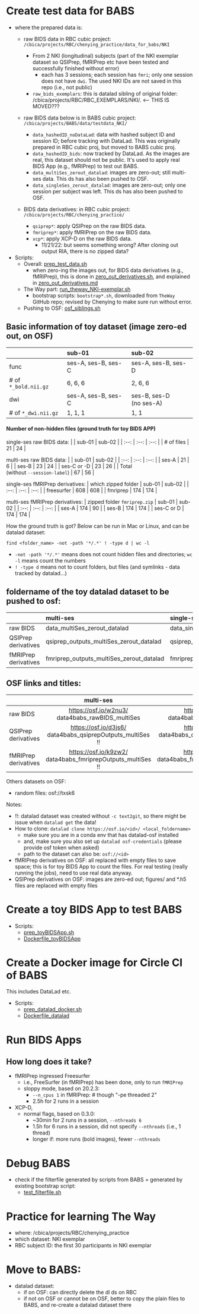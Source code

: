 # Create test data for BABS
* where the prepared data is:
    * raw BIDS data in RBC cubic project: `/cbica/projects/RBC/chenying_practice/data_for_babs/NKI`
        * From 2 NKI (longitudinal) subjects (part of the NKI exemplar dataset so QSIPrep, fMRIPrep etc have been tested and successfully finished without error)
            * each has 3 sessions; each session has `fmri`; only one session does not have `dwi`. The used NKI IDs are not saved in this repo (i.e., not public)
        * `raw_bids_exemplars`: this is datalad sibling of original folder: /cbica/projects/RBC/RBC_EXEMPLARS/NKI/. <-- THIS IS MOVED???

    * raw BIDS data below is in BABS cubic project: `/cbica/projects/BABS/data/testdata_NKI/`
        * `data_hashedID_noDataLad`: data with hashed subject ID and session ID; before tracking with DataLad. This was originally prepared in RBC cubic proj, but moved to BABS cubic proj.
        * `data_hashedID_bids`: now tracked by DataLad. As the images are real, this dataset should not be public. It's used to apply real BIDS App (e.g., fMRIPrep) to test out BABS.
        * `data_multiSes_zerout_datalad`: images are zero-out; still multi-ses data. This ds has also been pushed to OSF.
        * `data_singleSes_zerout_datalad`: images are zero-out; only one session per subject was left. This ds has also been pushed to OSF.
    * BIDS data derivatives: in RBC cubic project: `/cbica/projects/RBC/chenying_practice/`
        * `qsiprep*`: apply QSIPrep on the raw BIDS data.
        * `fmriprep*`: apply fMRIPrep on the raw BIDS data.
        * `xcp*`: apply XCP-D on the raw BIDS data.
            * 11/21/22: but seems something wrong? After cloning out output RIA, there is no zipped data?
* Scripts:
    * Overall: [prep_test_data.sh](prep_test_data.sh)
        * when zero-ing the images out, for BIDS data derivatives (e.g., fMRIPrep), this is done in [zero_out_derivatives.sh](zero_out_derivatives.sh), and explained in [zero_out_derivatives.md](zero_out_derivatives.md)
    * The Way part: [run_theway_NKI-exemplar.sh](run_theway_NKI-exemplar.sh)
        * bootstrap scripts: `bootstrap*.sh`, downloaded from `TheWay` GitHub repo; revised by Chenying to make sure run without error.
    * Pushing to OSF: [osf_siblings.sh](osf_siblings.sh)

## Basic information of toy dataset (image zero-ed out, on OSF)
|             | sub-01 | sub-02     |
| :---        |    :----   |          :--- |
| func | ses-A, ses-B, ses-C | ses-A, ses-B, ses-D |
| # of `*_bold.nii.gz` | 6, 6, 6 | 2, 6, 6 |
| dwi | ses-A, ses-B, ses-C | ses-B, ses-D <br>(no ses-A)|
| # of `*_dwi.nii.gz` | 1, 1, 1 | 1, 1 |

#### Number of non-hidden files (ground truth for toy BIDS APP)
single-ses raw BIDS data:
|    | sub-01 | sub-02 |
| :--: | :--: | :--: |
| # of files | 21 | 24 |

multi-ses raw BIDS data:
|   | sub-01 | sub-02 |
| :--: | :--: | :--: |
| ses-A | 21 | 6 |
| ses-B | 23 | 24 |
| ses-C or -D | 23 | 26 |
| Total <br>(without `--session-label`) | 67 | 56 |

single-ses fMRIPrep derivatives:
| which zipped folder  | sub-01 | sub-02 |
| :--: | :--: | :--: |
| freesurfer | 608 | 608 |
| fmriprep | 174 | 174 |

multi-ses fMRIPrep derivatives:
| zipped folder `fmriprep.zip`  | sub-01 | sub-02 |
| :--: | :--: | :--: |
| ses-A | 174 | 90 |
| ses-B | 174 | 174 |
| ses-C or D | 174 | 174 |

How the ground truth is got? Below can be run in Mac or Linux, and can be datalad dataset:
```
find <folder_name> -not -path '*/.*' ! -type d | wc -l
```
* `-not -path '*/.*'` means does not count hidden files and directories; `wc -l` means count the numbers
* `! -type d` means not to count folders, but files (and symlinks - data tracked by datalad...)

## foldername of the toy datalad dataset to be pushed to osf:
|             | multi-ses | single-ses     |
| :---        |    :----   |          :--- |
| raw BIDS      | data_multiSes_zerout_datalad       |  data_singleSes_zerout_datalad  |
| QSIPrep derivatives   | qsiprep_outputs_multiSes_zerout_datalad       | qsiprep_outputs_singleSes_zerout_datalad      |
| fMRIPrep derivatives | fmriprep_outputs_multiSes_zerout_datalad | fmriprep_outputs_singleSes_zerout_datalad |

## OSF links and titles:
|             | multi-ses | single-ses     |
| :---        |    :----:   |          :---: |
| raw BIDS      | https://osf.io/w2nu3/ <br>data4babs_rawBIDS_multiSes | https://osf.io/t8urc/ <br>data4babs_rawBIDS_singleSes |
| QSIPrep derivatives   | https://osf.io/d3js6/<br>data4babs_qsiprepOutputs_multiSes <br> !!  | https://osf.io/8t9sf/<br>data4babs_qsiprepOutputs_singleSes <br> !!  |
| fMRIPrep derivatives | https://osf.io/k9zw2/<br>data4babs_fmriprepOutputs_multiSes <br> !! | https://osf.io/2jvub/<br>data4babs_fmriprepOutputs_singleSes <br> !! |

Others datasets on OSF:
* random files: osf://txsk6

Notes:
* !!: datalad dataset was created without `-c text2git`, so there might be issue when `datalad get` the data!
* How to clone: `datalad clone https://osf.io/<id>/ <local_foldername>`
    * make sure you are in a conda env that has datalad-osf installed
    * and, make sure you also set up `datalad osf-credentials` (please provide osf token when asked)
    * path to the dataset can also be: `osf://<id>`
* fMRIPrep derivatives on OSF: all replaced with empty files to save space; this is for toy BIDS App to count the files. For real testing (really running the jobs), need to use real data anyway.
* QSIPrep derivatives on OSF: images are zero-ed out; figures/ and *.h5 files are replaced with empty files


# Create a toy BIDS App to test BABS
* Scripts:
    * [prep_toyBIDSApp.sh](prep_toyBIDSApp.sh)
    * [Dockerfile_toyBIDSApp](Dockerfile_toyBIDSApp)

# Create a Docker image for Circle CI of BABS
This includes DataLad etc.

* Scripts:
    * [prep_datalad_docker.sh](prep_datalad_docker.sh)
    * [Dockerfile_datalad](Dockerfile_datalad)

# Run BIDS Apps
## How long does it take?
* fMRIPrep ingressed Freesurfer
    * i.e., FreeSurfer (in fMRIPrep) has been done, only to run `fMRIPrep`
    * sloppy mode, based on 20.2.3:
        * `--n_cpus 1` in fMRIPrep:   # though "-pe threaded 2"
        * 2.5h for 2 runs in a session
* XCP-D,
    * normal flags, based on 0.3.0:
        * ~30min for 2 runs in a session, `--nthreads 6`
        * 1.5h for 6 runs in a session, did not specify `--nthreads` (i.e., 1 thread)
        * longer if: more runs (bold images), fewer `--nthreads`

# Debug BABS
* check if the filterfile generated by scripts from BABS = generated by existing bootstrap script:
    * [test_filterfile.sh](test_filterfile.sh)

# Practice for learning The Way

* where: /cbica/projects/RBC/chenying_practice
* which dataset: NKI exemplar
* RBC subject ID: the first 30 participants in NKI exemplar

# Move to BABS:
- datalad dataset:
    - if on OSF: can directly delete the dl ds on RBC
    - if not on OSF or cannot be on OSF, better to copy the plain files to BABS, and re-create a datalad dataset there